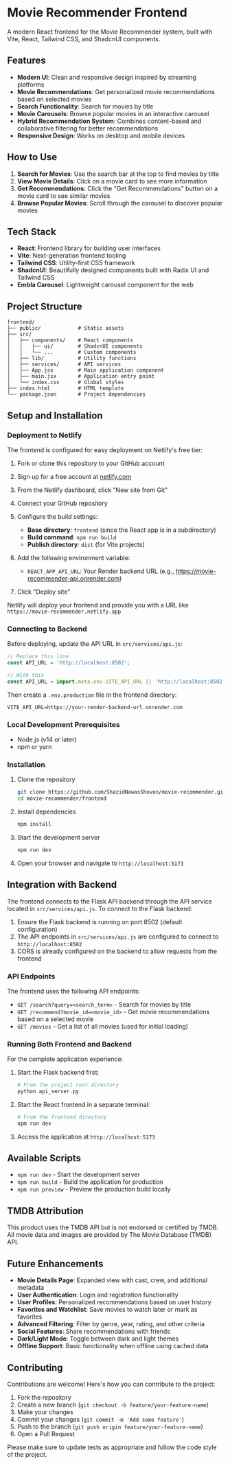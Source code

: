 # Movie Recommender Frontend

A modern React frontend for the Movie Recommender system, built with Vite, React, Tailwind CSS, and ShadcnUI components.

## Features

- **Modern UI**: Clean and responsive design inspired by streaming platforms
- **Movie Recommendations**: Get personalized movie recommendations based on selected movies
- **Search Functionality**: Search for movies by title
- **Movie Carousels**: Browse popular movies in an interactive carousel
- **Hybrid Recommendation System**: Combines content-based and collaborative filtering for better recommendations
- **Responsive Design**: Works on desktop and mobile devices

## How to Use

1. **Search for Movies**: Use the search bar at the top to find movies by title
2. **View Movie Details**: Click on a movie card to see more information
3. **Get Recommendations**: Click the "Get Recommendations" button on a movie card to see similar movies
4. **Browse Popular Movies**: Scroll through the carousel to discover popular movies

## Tech Stack

- **React**: Frontend library for building user interfaces
- **Vite**: Next-generation frontend tooling
- **Tailwind CSS**: Utility-first CSS framework
- **ShadcnUI**: Beautifully designed components built with Radix UI and Tailwind CSS
- **Embla Carousel**: Lightweight carousel component for the web

## Project Structure

```
frontend/
├── public/            # Static assets
├── src/
│   ├── components/    # React components
│   │   ├── ui/        # ShadcnUI components
│   │   └── ...        # Custom components
│   ├── lib/           # Utility functions
│   ├── services/      # API services
│   ├── App.jsx        # Main application component
│   ├── main.jsx       # Application entry point
│   └── index.css      # Global styles
├── index.html         # HTML template
└── package.json       # Project dependencies
```

## Setup and Installation

### Deployment to Netlify

The frontend is configured for easy deployment on Netlify's free tier:

1. Fork or clone this repository to your GitHub account
2. Sign up for a free account at [netlify.com](https://netlify.com/)
3. From the Netlify dashboard, click "New site from Git"
4. Connect your GitHub repository
5. Configure the build settings:
   - **Base directory**: `frontend` (since the React app is in a subdirectory)
   - **Build command**: `npm run build`
   - **Publish directory**: `dist` (for Vite projects)

6. Add the following environment variable:
   - `REACT_APP_API_URL`: Your Render backend URL (e.g., https://movie-recommender-api.onrender.com)

7. Click "Deploy site"

Netlify will deploy your frontend and provide you with a URL like `https://movie-recommender.netlify.app`

### Connecting to Backend

Before deploying, update the API URL in `src/services/api.js`:

```javascript
// Replace this line
const API_URL = 'http://localhost:8502';

// With this
const API_URL = import.meta.env.VITE_API_URL || 'http://localhost:8502';
```

Then create a `.env.production` file in the frontend directory:

```
VITE_API_URL=https://your-render-backend-url.onrender.com
```

### Local Development Prerequisites

- Node.js (v14 or later)
- npm or yarn

### Installation

1. Clone the repository
   ```bash
   git clone https://github.com/ShazidNawasShovon/movie-recommender.git
   cd movie-recommender/frontend
   ```

2. Install dependencies
   ```bash
   npm install
   ```

3. Start the development server
   ```bash
   npm run dev
   ```

4. Open your browser and navigate to `http://localhost:5173`

## Integration with Backend

The frontend connects to the Flask API backend through the API service located in `src/services/api.js`. To connect to the Flask backend:

1. Ensure the Flask backend is running on port 8502 (default configuration)
2. The API endpoints in `src/services/api.js` are configured to connect to `http://localhost:8502`
3. CORS is already configured on the backend to allow requests from the frontend

### API Endpoints

The frontend uses the following API endpoints:

- `GET /search?query=<search_term>` - Search for movies by title
- `GET /recommend?movie_id=<movie_id>` - Get movie recommendations based on a selected movie
- `GET /movies` - Get a list of all movies (used for initial loading)

### Running Both Frontend and Backend

For the complete application experience:

1. Start the Flask backend first:
   ```bash
   # From the project root directory
   python api_server.py
   ```

2. Start the React frontend in a separate terminal:
   ```bash
   # From the frontend directory
   npm run dev
   ```

3. Access the application at `http://localhost:5173`

## Available Scripts

- `npm run dev` - Start the development server
- `npm run build` - Build the application for production
- `npm run preview` - Preview the production build locally

## TMDB Attribution

This product uses the TMDB API but is not endorsed or certified by TMDB. All movie data and images are provided by The Movie Database (TMDB) API.

## Future Enhancements

- **Movie Details Page**: Expanded view with cast, crew, and additional metadata
- **User Authentication**: Login and registration functionality
- **User Profiles**: Personalized recommendations based on user history
- **Favorites and Watchlist**: Save movies to watch later or mark as favorites
- **Advanced Filtering**: Filter by genre, year, rating, and other criteria
- **Social Features**: Share recommendations with friends
- **Dark/Light Mode**: Toggle between dark and light themes
- **Offline Support**: Basic functionality when offline using cached data

## Contributing

Contributions are welcome! Here's how you can contribute to the project:

1. Fork the repository
2. Create a new branch (`git checkout -b feature/your-feature-name`)
3. Make your changes
4. Commit your changes (`git commit -m 'Add some feature'`)
5. Push to the branch (`git push origin feature/your-feature-name`)
6. Open a Pull Request

Please make sure to update tests as appropriate and follow the code style of the project.
